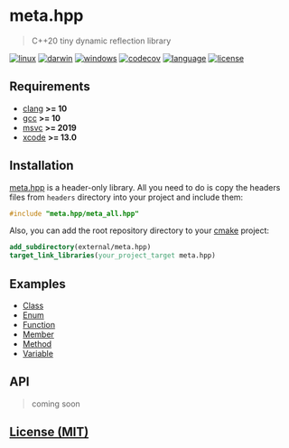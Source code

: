 # meta.hpp

> C++20 tiny dynamic reflection library

[![linux][badge.linux]][linux]
[![darwin][badge.darwin]][darwin]
[![windows][badge.windows]][windows]
[![codecov][badge.codecov]][codecov]
[![language][badge.language]][language]
[![license][badge.license]][license]

[badge.darwin]: https://img.shields.io/github/workflow/status/BlackMATov/meta.hpp/darwin/main?label=Xcode&logo=xcode
[badge.linux]: https://img.shields.io/github/workflow/status/BlackMATov/meta.hpp/linux/main?label=GCC%2FClang&logo=linux
[badge.windows]: https://img.shields.io/github/workflow/status/BlackMATov/meta.hpp/windows/main?label=Visual%20Studio&logo=visual-studio
[badge.codecov]: https://img.shields.io/codecov/c/github/BlackMATov/meta.hpp/main?logo=codecov
[badge.language]: https://img.shields.io/badge/language-C%2B%2B20-orange
[badge.license]: https://img.shields.io/badge/license-MIT-blue

[darwin]: https://github.com/BlackMATov/meta.hpp/actions?query=workflow%3Adarwin
[linux]: https://github.com/BlackMATov/meta.hpp/actions?query=workflow%3Alinux
[windows]: https://github.com/BlackMATov/meta.hpp/actions?query=workflow%3Awindows
[codecov]: https://codecov.io/gh/BlackMATov/meta.hpp
[language]: https://en.wikipedia.org/wiki/C%2B%2B20
[license]: https://en.wikipedia.org/wiki/MIT_License

[meta]: https://github.com/BlackMATov/meta.hpp

## Requirements

- [clang](https://clang.llvm.org/) **>= 10**
- [gcc](https://www.gnu.org/software/gcc/) **>= 10**
- [msvc](https://visualstudio.microsoft.com/) **>= 2019**
- [xcode](https://developer.apple.com/xcode/) **>= 13.0**

## Installation

[meta.hpp][meta] is a header-only library. All you need to do is copy the headers files from `headers` directory into your project and include them:

```cpp
#include "meta.hpp/meta_all.hpp"
```

Also, you can add the root repository directory to your [cmake](https://cmake.org) project:

```cmake
add_subdirectory(external/meta.hpp)
target_link_libraries(your_project_target meta.hpp)
```

## Examples

- [Class](./manuals/meta_examples/class_example.cpp)
- [Enum](./manuals/meta_examples/enum_example.cpp)
- [Function](./manuals/meta_examples/function_example.cpp)
- [Member](./manuals/meta_examples/member_example.cpp)
- [Method](./manuals/meta_examples/method_example.cpp)
- [Variable](./manuals/meta_examples/variable_example.cpp)

## API

> coming soon

## [License (MIT)](./LICENSE.md)
